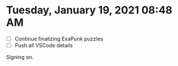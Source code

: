 # Tuesday, January 19, 2021 08:48 AM

- [ ] Continue finalizing ExaPunk puzzles 
- [ ] Push all VSCode details 

Signing on.


